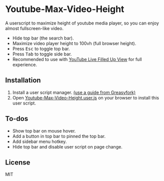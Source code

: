 # Youtube-Max-Video-Height
A userscript to maximize height of youtube media player, so you can enjoy almost fullscreen-like video.
- Hide top bar (the search bar). 
- Maximize video player height to 100vh (full browser height).
- Press <kbd>Esc</kbd> to toggle top bar.
- Press <kbd>Tab</kbd> to toggle side bar.
- Recommended to use with [YouTube Live Filled Up View](https://greasyfork.org/en/scripts/394945-youtube-live-filled-up-view) for full experience.

## Installation
1. Install a user script manager. [(use a guide from Greasyfork)](https://greasyfork.org/en/help/installing-user-scripts)
2. Open [Youtube-Max-Video-Height.user.js](https://github.com/popiazaza/Youtube-Max-Video-Height/raw/main/Youtube-Max-Video-Height.user.js) on your browser to install this user script.

## To-dos
- Show top bar on mouse hover.
- Add a button in top bar to pinned the top bar.
- Add sidebar menu hotkey.
- Hide top bar and disable user script on page change.

## License
MIT
